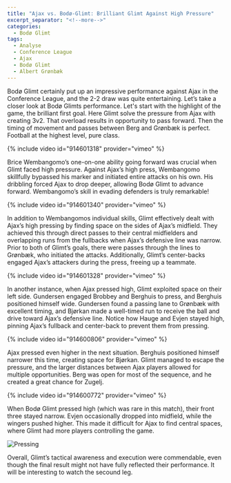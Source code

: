 ```yaml
---
title: "Ajax vs. Bodø-Glimt: Brilliant Glimt Against High Pressure"
excerpt_separator: "<!--more-->"
categories:
  - Bodø Glimt
tags:
  - Analyse
  - Conference League
  - Ajax
  - Bodø Glimt
  - Albert Grønbæk
---
```

Bodø Glimt certainly put up an impressive performance against Ajax in the Conference League, and the 2-2 draw was quite entertaining. Let’s take a closer look at Bodø Glimts performance.
Let's start with the highlight of the game, the brilliant first goal. Here Glimt solve the pressure from Ajax with creating 3v2. That overload results in opportunity to pass forward. Then the timing of movement and passes between Berg and Grønbæk is perfect. Football at the highest level, pure class.   

{% include video id="914601318" provider="vimeo" %}

Brice Wembangomo’s one-on-one ability going forward was crucial when Glimt faced high pressure. Against Ajax’s high press, Wembangomo skillfully bypassed his marker and initiated entire attacks on his own. His dribbling forced Ajax to drop deeper, allowing Bodø Glimt to advance forward. Wembangomo’s skill in evading defenders is truly remarkable!

{% include video id="914601340" provider="vimeo" %}

In addition to Wembangomos individual skills, Glimt effectively dealt with Ajax’s high pressing by finding space on the sides of Ajax’s midfield. They achieved this through direct passes to their central midfielders and overlapping runs from the fullbacks when Ajax’s defensive line was narrow. Prior to both of Glimt’s goals, there were passes through the lines to Grønbæk, who initiated the attacks. Additionally, Glimt’s center-backs engaged Ajax’s attackers during the press, freeing up a teammate.

{% include video id="914601328" provider="vimeo" %}

In another instance, when Ajax pressed high, Glimt exploited space on their left side. Gundersen engaged Brobbey and Berghuis to press, and Berghuis positioned himself wide. Gundersen found a passing lane to Grønbæk with excellent timing, and Bjørkan made a well-timed run to receive the ball and drive toward Ajax’s defensive line. Notice how Hauge and Evjen stayed high, pinning Ajax’s fullback and center-back to prevent them from pressing.

{% include video id="914600806" provider="vimeo" %}

Ajax pressed even higher in the next situation. Berghuis positioned himself narrower this time, creating space for Bjørkan. Glimt managed to escape the pressure, and the larger distances between Ajax players allowed for multiple opportunities. Berg was open for most of the sequence, and he created a great chance for Zugelj.

{% include video id="914600772" provider="vimeo" %}

When Bodø Glimt pressed high (which was rare in this match), their front three stayed narrow. Evjen occasionally dropped into midfield, while the wingers pushed higher. This made it difficult for Ajax to find central spaces, where Glimt had more players controlling the game.

![Pressing](https://github.com/n0rthface43/Ball/assets/157420543/0e440950-7b9e-4e1f-bc91-76e5aff22ae9)

Overall, Glimt’s tactical awareness and execution were commendable, even though the final result might not have fully reflected their performance. It will be interesting to watch the secound leg. 

